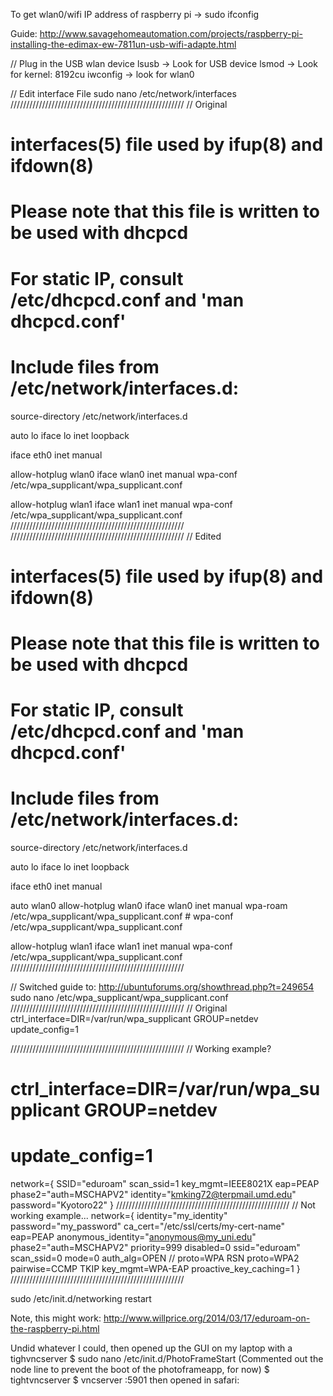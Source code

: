 To get wlan0/wifi IP address of raspberry pi -> sudo ifconfig




Guide: http://www.savagehomeautomation.com/projects/raspberry-pi-installing-the-edimax-ew-7811un-usb-wifi-adapte.html

// Plug in the USB wlan device
lsusb -> Look for USB device
lsmod -> Look for kernel: 8192cu
iwconfig -> look for wlan0

// Edit interface File
sudo nano /etc/network/interfaces
///////////////////////////////////////////////////////
// Original
# interfaces(5) file used by ifup(8) and ifdown(8)

# Please note that this file is written to be used with dhcpcd
# For static IP, consult /etc/dhcpcd.conf and 'man dhcpcd.conf'

# Include files from /etc/network/interfaces.d:
source-directory /etc/network/interfaces.d

auto lo
iface lo inet loopback

iface eth0 inet manual

allow-hotplug wlan0
iface wlan0 inet manual
    wpa-conf /etc/wpa_supplicant/wpa_supplicant.conf

allow-hotplug wlan1
iface wlan1 inet manual
    wpa-conf /etc/wpa_supplicant/wpa_supplicant.conf
///////////////////////////////////////////////////////
///////////////////////////////////////////////////////
// Edited
# interfaces(5) file used by ifup(8) and ifdown(8)

# Please note that this file is written to be used with dhcpcd
# For static IP, consult /etc/dhcpcd.conf and 'man dhcpcd.conf'

# Include files from /etc/network/interfaces.d:
source-directory /etc/network/interfaces.d

auto lo
iface lo inet loopback

iface eth0 inet manual

auto wlan0
allow-hotplug wlan0
iface wlan0 inet manual
		wpa-roam /etc/wpa_supplicant/wpa_supplicant.conf
    # wpa-conf /etc/wpa_supplicant/wpa_supplicant.conf

allow-hotplug wlan1
iface wlan1 inet manual
    wpa-conf /etc/wpa_supplicant/wpa_supplicant.conf
///////////////////////////////////////////////////////

// Switched guide to: http://ubuntuforums.org/showthread.php?t=249654
sudo nano /etc/wpa_supplicant/wpa_supplicant.conf
///////////////////////////////////////////////////////
// Original
ctrl_interface=DIR=/var/run/wpa_supplicant GROUP=netdev
update_config=1

///////////////////////////////////////////////////////
// Working example?
# ctrl_interface=DIR=/var/run/wpa_supplicant GROUP=netdev
# update_config=1

network={
  SSID="eduroam"
  scan_ssid=1
  key_mgmt=IEEE8021X
  eap=PEAP
  phase2="auth=MSCHAPV2"
  identity="kmking72@terpmail.umd.edu"
  password="Kyotoro22"
}
///////////////////////////////////////////////////////
// Not working example...
network={
	identity="my_identity"
	password="my_password"
	ca_cert="/etc/ssl/certs/my-cert-name"
	eap=PEAP
	anonymous_identity="anonymous@my_uni.edu"
	phase2="auth=MSCHAPV2"
	priority=999
	disabled=0
	ssid="eduroam"
	scan_ssid=0
	mode=0
	auth_alg=OPEN
	// proto=WPA RSN
	proto=WPA2
	pairwise=CCMP TKIP
	key_mgmt=WPA-EAP
	proactive_key_caching=1
}
///////////////////////////////////////////////////////

<!-- Restart -->
sudo /etc/init.d/networking restart



Note, this might work: http://www.willprice.org/2014/03/17/eduroam-on-the-raspberry-pi.html


Undid whatever I could, then opened up the GUI on my laptop with a tighvncserver
$ sudo nano /etc/init.d/PhotoFrameStart
(Commented out the node line to prevent the boot of the photoframeapp, for now)
$ tightvncserver
$ vncserver :5901
then opened in safari: